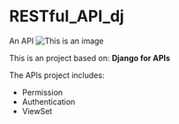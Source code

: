 # RESTful_API_dj
An API
![This is an image](https://images-na.ssl-images-amazon.com/images/I/61X5AsI-syL.jpg)

This is an project based on: **Django for APIs**

The APIs project includes:
- Permission
- Authentication
- ViewSet

